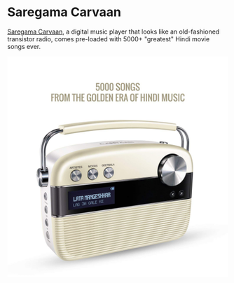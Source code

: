 # Saregama Carvaan

[Saregama Carvaan](https://amzn.to/2Qd95VD), a digital music player that looks like an old-fashioned transistor radio, comes pre-loaded with 5000+ "greatest" Hindi movie songs ever. 

![Saregama Carvaan](/saregama-carvaan.jpg)
